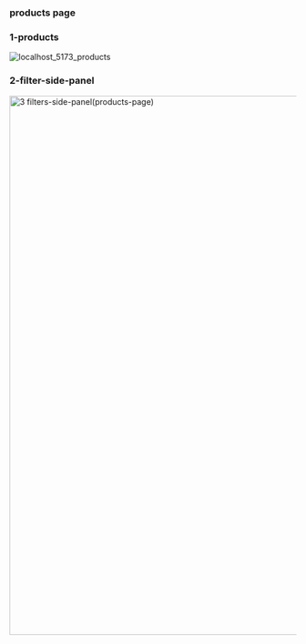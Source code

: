 
### products page

### 1-products
![localhost_5173_products](https://github.com/user-attachments/assets/6208dbda-0fc2-4440-b8a1-160c9442d919)



### 2-filter-side-panel
<img width="947" alt="3 filters-side-panel(products-page)" src="https://github.com/user-attachments/assets/c7dbfa21-c7c0-439f-a5d1-5b4f6e983d34" />
